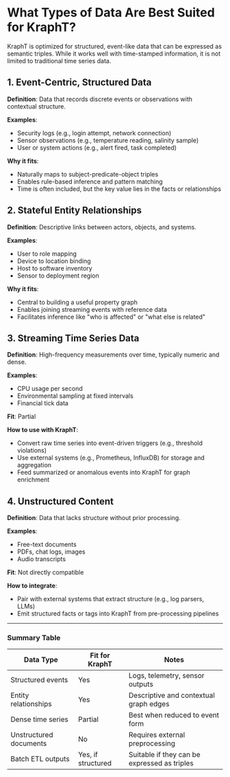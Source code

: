 # What Types of Data Are Best Suited for KraphT?

KraphT is optimized for structured, event-like data that can be expressed as semantic triples. While it works well with time-stamped information, it is not limited to traditional time series data.

## 1. Event-Centric, Structured Data

**Definition**: Data that records discrete events or observations with contextual structure.

**Examples**:

- Security logs (e.g., login attempt, network connection)
- Sensor observations (e.g., temperature reading, salinity sample)
- User or system actions (e.g., alert fired, task completed)

**Why it fits**:

- Naturally maps to subject-predicate-object triples
- Enables rule-based inference and pattern matching
- Time is often included, but the key value lies in the facts or relationships

## 2. Stateful Entity Relationships

**Definition**: Descriptive links between actors, objects, and systems.

**Examples**:

- User to role mapping
- Device to location binding
- Host to software inventory
- Sensor to deployment region

**Why it fits**:

- Central to building a useful property graph
- Enables joining streaming events with reference data
- Facilitates inference like "who is affected" or "what else is related"

## 3. Streaming Time Series Data

**Definition**: High-frequency measurements over time, typically numeric and dense.

**Examples**:

- CPU usage per second
- Environmental sampling at fixed intervals
- Financial tick data

**Fit**: Partial

**How to use with KraphT**:

- Convert raw time series into event-driven triggers (e.g., threshold violations)
- Use external systems (e.g., Prometheus, InfluxDB) for storage and aggregation
- Feed summarized or anomalous events into KraphT for graph enrichment

## 4. Unstructured Content

**Definition**: Data that lacks structure without prior processing.

**Examples**:

- Free-text documents
- PDFs, chat logs, images
- Audio transcripts

**Fit**: Not directly compatible

**How to integrate**:

- Pair with external systems that extract structure (e.g., log parsers, LLMs)
- Emit structured facts or tags into KraphT from pre-processing pipelines

---

### Summary Table

| Data Type                  | Fit for KraphT | Notes                                               |
|----------------------------|----------------|-----------------------------------------------------|
| Structured events          | Yes             | Logs, telemetry, sensor outputs                     |
| Entity relationships       | Yes             | Descriptive and contextual graph edges              |
| Dense time series          | Partial         | Best when reduced to event form                     |
| Unstructured documents     | No              | Requires external preprocessing                     |
| Batch ETL outputs          | Yes, if structured | Suitable if they can be expressed as triples     |
